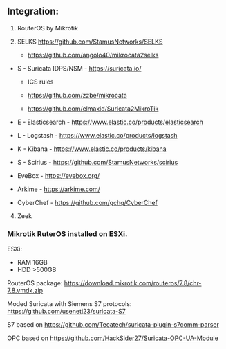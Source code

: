 ## Integration:

1. RouterOS by Mikrotik

2. SELKS https://github.com/StamusNetworks/SELKS
  
    - https://github.com/angolo40/mikrocata2selks
  
  - S - Suricata IDPS/NSM - https://suricata.io/

      + ICS rules
  
      - https://github.com/zzbe/mikrocata
    
      - https://github.com/elmaxid/Suricata2MikroTik
    
  - E - Elasticsearch - https://www.elastic.co/products/elasticsearch
  
  - L - Logstash - https://www.elastic.co/products/logstash
  
  - K - Kibana - https://www.elastic.co/products/kibana
  
  - S - Scirius - https://github.com/StamusNetworks/scirius
  
  - EveBox - https://evebox.org/
  
  - Arkime - https://arkime.com/
  
  - CyberChef - https://github.com/gchq/CyberChef
 
  
 4. Zeek
 
### Mikrotik RuterOS installed on ESXi.

ESXi:
- RAM 16GB
- HDD >500GB

RouterOS package: https://download.mikrotik.com/routeros/7.8/chr-7.8.vmdk.zip

Moded Suricata with Siemens S7 protocols: https://github.com/usenetj23/suricata-S7

S7 based on https://github.com/Tecatech/suricata-plugin-s7comm-parser

OPC based on https://github.com/HackSider27/Suricata-OPC-UA-Module
